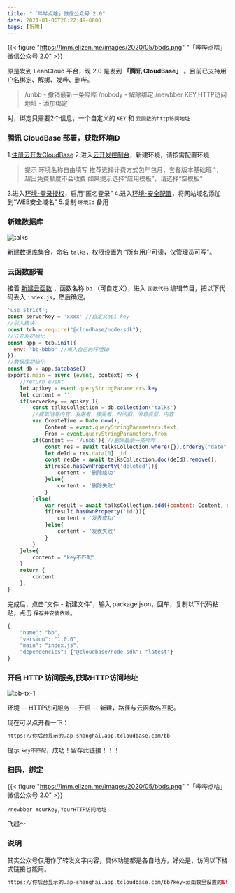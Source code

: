 ```yaml
---
title: "「哔哔点啥」微信公众号 2.0"
date: 2021-01-06T20:22:49+0800
tags: [折腾]
---
```


{{< figure "https://lmm.elizen.me/images/2020/05/bbds.png" "「哔哔点啥」微信公众号 2.0" >}}

原是发到 LeanCloud 平台，现 2.0 是发到 **「腾讯 CloudBase」** 。目前已支持用户名绑定、解绑、发哔、删哔。

>/unbb - 撤销最新一条哔哔
>/nobody - 解除绑定
>/newbber KEY,HTTP访问地址 - 添加绑定

对，绑定只需要2个信息，一个自定义的 `KEY` 和 `云函数的http访问地址`

<!--more-->

### 腾讯 CloudBase 部署，获取环境ID

1.[注册云开发CloudBase](https://curl.qcloud.com/KnnJtUom)
2.进入[云开发控制台](https://console.cloud.tencent.com/tcb/)，新建环境，请按需配置环境

>提示
>环境名称自由填写
>推荐选择计费方式包年包月，套餐版本基础班 1，超出免费额度不会收费
>如果提示选择“应用模板”，请选择“空模板”

3.进入[环境-登录授权](https://console.cloud.tencent.com/tcb/env/login)，启用“匿名登录”
4.进入[环境-安全配置](https://console.cloud.tencent.com/tcb/env/safety)，将网站域名添加到“WEB安全域名”
5.复制 `环境Id` 备用

### 新建数据库

![talks](https://lmm.elizen.me/images/2020/12/talks.jpg)

新建数据库集合，命名 `talks`，权限设置为 “所有用户可读，仅管理员可写”。

### 云函数部署

接着 [新建云函数](https://console.cloud.tencent.com/tcb/scf/index) ，函数名称 `bb` （可自定义），进入 `函数代码` 编辑节目，把以下代码丢入 `index.js`，然后确定。

```javascript
'use strict';
const serverkey = 'xxxx' //自定义api key
//引入模块
const tcb = require("@cloudbase/node-sdk");
//云开发初始化
const app = tcb.init({
  env: "bb-bbbb" //填入自己的环境ID
});
//数据库初始化
const db = app.database()
exports.main = async (event, context) => {
    //return event
    let apikey = event.queryStringParameters.key
    let content = ''
    if(serverkey == apikey ){
        const talksCollection = db.collection('talks')
        //提取消息内容，发送者，接受者，时间戳，消息类型，内容
        var CreateTime = Date.now(),
            Content = event.queryStringParameters.text,
            From = event.queryStringParameters.from
        if(Content == '/unbb'){ //删除最新一条哔哔
            const res = await talksCollection.where({}).orderBy("date", "desc").limit(1).get()
            let deId = res.data[0]._id
            const resDe = await talksCollection.doc(deId).remove();
            if(resDe.hasOwnProperty('deleted')){
                content = '删除成功'
            }else{
                content = '删除失败'
            }
        }else{
            var result = await talksCollection.add({content: Content, date: new Date(CreateTime), from: From})
            if(result.hasOwnProperty('id')){
                content = '发表成功'
            }else{
                content = '发表失败'
            }
        }
    }else{
        content = "key不匹配"
    }
    return {
        content
    };
}
```

完成后，点击“文件 - 新建文件”，输入 package.json，回车，复制以下代码粘贴，点击 `保存并安装依赖`。

```javascript
{
    "name": "bb",
    "version": "1.0.0",
    "main": "index.js",
    "dependencies": {"@cloudbase/node-sdk": "latest"}
}
```

### 开启 HTTP 访问服务,获取HTTP访问地址

![bb-tx-1](https://lmm.elizen.me/images/2020/12/bb-tx-1.png)

环境 -- HTTP访问服务 -- 开启 -- 新建，路径与云函数名匹配。

现在可以点开看一下：

```html
https://你后台显示的.ap-shanghai.app.tcloudbase.com/bb
```

提示 `key不匹配`，成功！留存此链接！！！

### 扫码，绑定

{{< figure "https://lmm.elizen.me/images/2020/05/bbds.png" "「哔哔点啥」微信公众号 2.0" >}}

```
/newbber YourKey,YourHTTP访问地址
```

飞起～

### 说明

其实公众号仅用作了转发文字内容，具体功能都是各自地方，好处是，访问以下格式链接也能用。

```html
https://你后台显示的.ap-shanghai.app.tcloudbase.com/bb?key=云函数里设置的&from=自己发挥一个&text=哔哔的内容
```